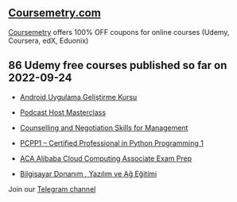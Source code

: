 ## [**Coursemetry.com**](https://coursemetry.com/)

[Coursemetry](https://coursemetry.com/) offers 100% OFF coupons for online courses (Udemy, Coursera, edX, Eduonix)

## **86 Udemy free courses published so far on 2022-09-24**

* [Android Uygulama Geliştirme Kursu](https://coursemetry.com/android-uygulama-gelistirme-kursu/)

* [Podcast Host Masterclass](https://coursemetry.com/podcast-host-masterclass/)

* [Counselling and Negotiation Skills for Management](https://coursemetry.com/counselling-and-negotiation-skills-for-management/)

* [PCPP1 – Certified Professional in Python Programming 1](https://coursemetry.com/pcpp1-certified-professional-in-python-programming-1/)

* [ACA Alibaba Cloud Computing Associate Exam Prep](https://coursemetry.com/aca-alibaba-cloud-computing-associate-exam-prep/)

* [Bilgisayar Donanım , Yazılım ve Ağ Eğitimi](https://coursemetry.com/bilgisayar-donanim-yazilim-ve-ag-egitimi/)


Join our [Telegram channel](https://t.me/coursemetry)